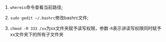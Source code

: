 1.	`whereis`命令查看当前路径;

2.	`sudo gedit ~/.bashrc`修改bashrc文件;
3. `chmod -R 333 /xx`为xx文件夹赋予读写权限，参数`-R`表示讲读写权限同时赋予xx文件夹下的所有子文件夹